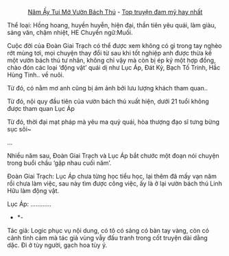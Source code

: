 <div align="center">


[Năm Ấy Tui Mở Vườn Bách Thú](https://tutruyenchu.com/truyen/Nam-y-Tui-Mo-Vuon-Bach-Thu) - [Top truyện đam mỹ hay nhất](https://tutruyenchu.com/danhsach/truyen-dam-my-hay)
</div>

Thể loại: Hồng hoang, huyền huyễn, hiện đại, thần tiên yêu quái, làm giàu, sảng văn, chậm nhiệt, HE
Chuyển ngữ:Muối.

Cuộc đời của Đoàn Giai Trạch có thể được xem không có gì trong tay nghèo rớt mùng tơi, mọi chuyện thay đổi từ sau khi tốt nghiệp anh  được thừa kế một vườn bách thú tư nhân, không chỉ vậy mà còn bị ép ký một hợp đồng, chào đón các loại ‘động vật’ quái dị như Lục Áp, Đát Kỷ, Bạch Tố Trinh, Hắc Hùng Tinh.. về nuôi.

Từ đó, có nằm mơ anh cũng bị ám ảnh bởi lưu lượng khách tham quan..

Từ đó, nội quy đầu tiên của vườn bách thú xuất hiện, dưới 21 tuổi không được tham quan Lục Áp

Từ đó, thời đại mạt pháp mà yêu ma quỷ quái, hòa thượng đạo sĩ tưng bừng sục sôi~

…

Nhiều năm sau, Đoàn Giai Trạch và Lục Áp bắt chước một đoạn nói chuyện trong buổi chầu ‘gặp nhau cuối năm’.

Đoàn Giai Trạch: Lục Áp chưa từng học tiểu học, lại thêm đã mấy vạn năm rồi chưa làm việc, sau này tìm được công việc, ấy là ở lại vườn bách thú Linh Hữu làm động vật.

Lục Áp: …………

- *-

Tác giả: Logic phục vụ nội dung, có tô có sảng có bàn tay vàng, còn có cảnh tình cảm mà tác giả vùng vẫy đấu tranh trong cốt truyện dài dằng dặc. Đi ở tùy người, gạch hoa tùy ý.
